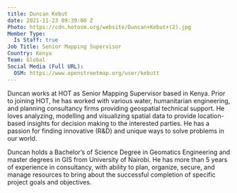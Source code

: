 ```yaml
---
title: Duncan Kebut
date: 2021-11-23 09:39:00 Z
Photo: https://cdn.hotosm.org/website/Duncan+Kebut+(2).jpg
Member Type:
  Is Staff: true
Job Title: Senior Mapping Supervisor
Country: Kenya
Team: Global
Social Media (Full URL):
  OSM: https://www.openstreetmap.org/user/kebutt
---
```


Duncan works at HOT as Senior Mapping Supervisor based in Kenya. 
Prior to joining HOT, he has worked with various water, humanitarian engineering, and planning consultancy firms providing geospatial technical support. He loves analyzing, modelling and visualizing spatial data to provide location-based insights for decision making to the interested parties. He has a passion for finding innovative (R&D) and unique ways to solve problems in our world.

Duncan holds a Bachelor’s of Science Degree in Geomatics Engineering and master degrees in GIS from University of Nairobi. He has more than 5 years of experience in consultancy, with ability to plan, organize, secure, and manage resources to bring about the successful completion of specific project goals and objectives.
